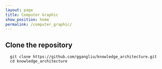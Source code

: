```yaml
---
layout: page
title: Computer Graphic
show_position: home
permalink: /computer_graphic/
---
```


## Clone the repository

```#!/bash/sh
  git clone https://github.com/ggangliu/knowledge_architecture.git
  cd knowledge_architecture
```
